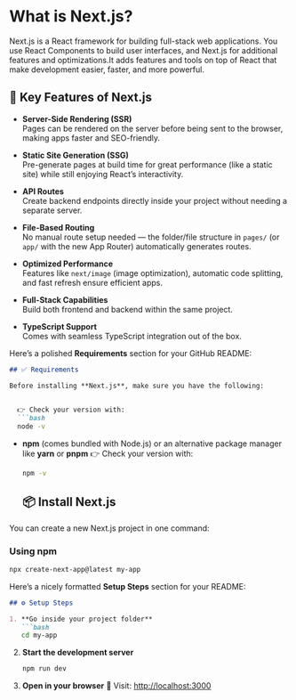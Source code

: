 <h1>What is Next.js?</h1>
Next.js is a React framework for building full-stack web applications. You use React Components to build user interfaces, and Next.js for additional features and optimizations.It adds features and tools on top of React that make development easier, faster, and more powerful.

## 🔑 Key Features of Next.js

- **Server-Side Rendering (SSR)**  
  Pages can be rendered on the server before being sent to the browser, making apps faster and SEO-friendly.

- **Static Site Generation (SSG)**  
  Pre-generate pages at build time for great performance (like a static site) while still enjoying React’s interactivity.

- **API Routes**  
  Create backend endpoints directly inside your project without needing a separate server.

- **File-Based Routing**  
  No manual route setup needed — the folder/file structure in `pages/` (or `app/` with the new App Router) automatically generates routes.

- **Optimized Performance**  
  Features like `next/image` (image optimization), automatic code splitting, and fast refresh ensure efficient apps.

- **Full-Stack Capabilities**  
  Build both frontend and backend within the same project.

- **TypeScript Support**  
  Comes with seamless TypeScript integration out of the box.

Here’s a polished **Requirements** section for your GitHub README:

````markdown
## ✅ Requirements

Before installing **Next.js**, make sure you have the following:

 
  👉 Check your version with:  
  ```bash
  node -v
````

* **npm** (comes bundled with Node.js) or an alternative package manager like **yarn** or **pnpm**
  👉 Check your version with:

  ```bash
  npm -v
  ```
  
  ## 📦 Install Next.js

You can create a new Next.js project in one command:

### Using **npm**
```bash
npx create-next-app@latest my-app

```
Here’s a nicely formatted **Setup Steps** section for your README:

````markdown
## ⚙️ Setup Steps

1. **Go inside your project folder**  
   ```bash
   cd my-app
````

2. **Start the development server**

   ```bash
   npm run dev
   ```

3. **Open in your browser** 🎉
   Visit: [http://localhost:3000](http://localhost:3000)







